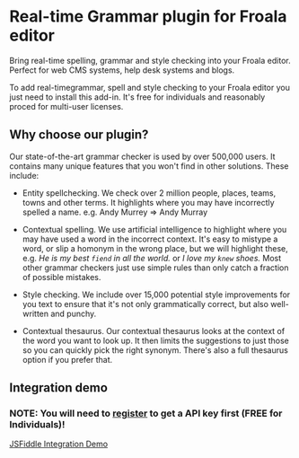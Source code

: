 # Real-time Grammar plugin for Froala editor
Bring real-time spelling, grammar and style checking into your Froala editor. Perfect for web CMS systems, help desk systems and blogs.

To add real-timegrammar, spell and style checking to your Froala editor you just need to install this add-in. It's free for individuals and reasonably proced for multi-user licenses.

## Why choose our plugin?
Our state-of-the-art grammar checker is used by over 500,000 users. It contains many unique features that you won't find in other solutions. These include:

- Entity spellchecking. We check over 2 million people, places, teams, towns and other terms. It highlights where you may have incorrectly spelled a name. e.g. Andy Murrey => Andy Murray

- Contextual spelling. We use artificial intelligence to highlight where you may have used a word in the incorrect context. It's easy to mistype a word, or slip a homonym in the wrong place, but we will highlight these, e.g. *He is my best `fiend` in all the world.* or *I love my `knew` shoes.* Most other grammar checkers just use simple rules than only catch a fraction of possible mistakes.

- Style checking. We include over 15,000 potential style improvements for you text to ensure that it's not only grammatically correct, but also well-written and punchy.

- Contextual thesaurus. Our contextual thesaurus looks at the context of the word you want to look up. It then limits the suggestions to just those so you can quickly pick the right synonym. There's also a full thesaurus option if you prefer that.

## Integration demo
### NOTE: You will need to <a href="http://prowritingaid.com" target="_blank">register</a> to get a API key first (FREE for Individuals)!

<a href="https://jsfiddle.net/4jxr3mfx/20/" target="_blank">JSFiddle Integration Demo</a>